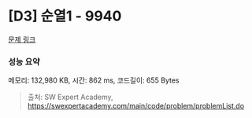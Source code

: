 # [D3] 순열1 - 9940 

[문제 링크](https://swexpertacademy.com/main/code/problem/problemDetail.do?contestProbId=AXHx23oq0REDFAXR) 

### 성능 요약

메모리: 132,980 KB, 시간: 862 ms, 코드길이: 655 Bytes



> 출처: SW Expert Academy, https://swexpertacademy.com/main/code/problem/problemList.do